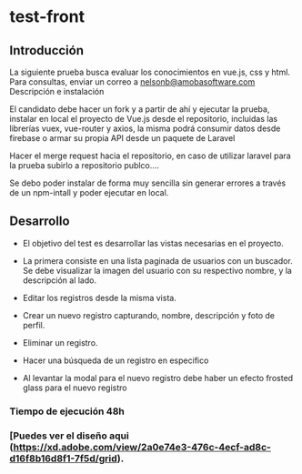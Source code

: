 # test-front

## Introducción
La siguiente prueba busca evaluar los conocimientos en vue.js, css y html. Para consultas, enviar un correo a nelsonb@amobasoftware.com
Descripción e instalación

El candidato debe hacer un fork y a partir de ahí y ejecutar la prueba, instalar en local el proyecto de Vue.js  desde el repositorio, incluidas las librerías vuex,  vue-router y axios,  la misma podrá consumir datos desde firebase o armar su propia API desde un paquete de Laravel 

Hacer el merge request hacia el repositorio, en caso de utilizar laravel para la prueba subirlo a repositorio publco…. 

Se debo poder instalar de forma muy sencilla sin generar errores a través de un npm-intall y poder ejecutar en local.

## Desarrollo
* El objetivo del test es desarrollar las vistas necesarias en el proyecto.

* La primera consiste en una lista paginada de usuarios con un buscador. Se debe visualizar la imagen del usuario con su respectivo nombre, y la descripción al lado.

* Editar los registros desde la misma vista.

* Crear  un nuevo registro capturando, nombre, descripción y foto de perfil.

* Eliminar  un registro.

* Hacer una búsqueda de un registro en especifico 

* Al levantar la modal para el nuevo registro debe haber un efecto frosted glass  para el nuevo registro

### Tiempo de ejecución 48h 


### [Puedes ver el diseño aqui (https://xd.adobe.com/view/2a0e74e3-476c-4ecf-ad8c-d16f8b16d8f1-7f5d/grid).
